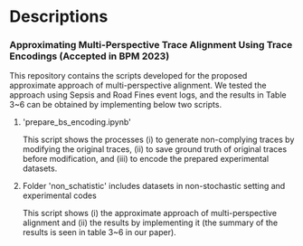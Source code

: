 # Descriptions

### Approximating Multi-Perspective Trace Alignment Using Trace Encodings (Accepted in BPM 2023)

This repository contains the scripts developed for the proposed approximate approach of multi-perspective alignment.
We tested the approach using Sepsis and Road Fines event logs, and the results in Table 3~6 can be obtained by implementing below two scripts.

1. 'prepare_bs_encoding.ipynb' 

    This script shows the processes (i) to generate non-complying traces by modifying the original traces, (ii) to save ground truth of original traces before modification, and (iii) to encode the prepared experimental datasets.

2. Folder 'non_schatistic' includes datasets in non-stochastic setting and experimental codes

    This script shows (i) the approximate approach of multi-perspective alignment and (ii) the results by implementing it (the summary of the results is seen in table 3~6 in our paper).

